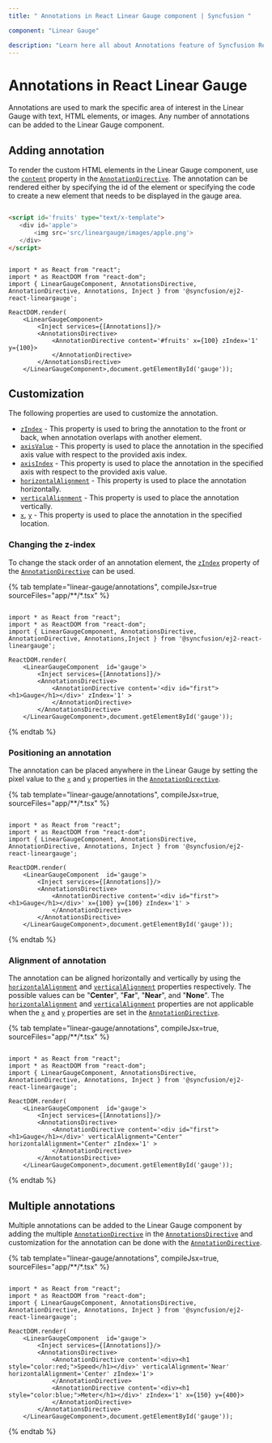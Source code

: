 ```yaml
---
title: " Annotations in React Linear Gauge component | Syncfusion "

component: "Linear Gauge"

description: "Learn here all about Annotations feature of Syncfusion React Linear Gauge component and more."
---
```


# Annotations in React Linear Gauge

<!-- markdownlint-disable MD013 -->

Annotations are used to mark the specific area of interest in the Linear Gauge with text, HTML elements, or images. Any number of annotations can be added to the Linear Gauge component.

## Adding annotation

To render the custom HTML elements in the Linear Gauge component, use the [`content`](../api/linear-gauge/annotation/#content) property in the [`AnnotationDirective`](../api/linear-gauge/annotation). The annotation can be rendered either by specifying the id of the element or specifying the code to create a new element that needs to be displayed in the gauge area.

<!-- markdownlint-disable MD036 -->

 ```html

<script id='fruits' type="text/x-template">
    <div id='apple'>
        <img src='src/lineargauge/images/apple.png'>
    </div>
</script>

```

```tsx

import * as React from "react";
import * as ReactDOM from "react-dom";
import { LinearGaugeComponent, AnnotationsDirective, AnnotationDirective, Annotations, Inject } from '@syncfusion/ej2-react-lineargauge';

ReactDOM.render(
    <LinearGaugeComponent>
        <Inject services={[Annotations]}/>
        <AnnotationsDirective>
            <AnnotationDirective content='#fruits' x={100} zIndex='1' y={100}>
            </AnnotationDirective>
        </AnnotationsDirective>
    </LinearGaugeComponent>,document.getElementById('gauge'));

```

## Customization

The following properties are used to customize the annotation.

* [`zIndex`](../api/linear-gauge/annotation/#zindex) - This property is used to bring the annotation to the front or back, when annotation overlaps with another element.
* [`axisValue`](../api/linear-gauge/annotation/#axisvalue) - This property is used to place the annotation in the specified axis value with respect to the provided axis index.
* [`axisIndex`](../api/linear-gauge/annotation/#axisindex) - This property is used to place the annotation in the specified axis with respect to the provided axis value.
* [`horizontalAlignment`](../api/linear-gauge/annotation#horizontalalignment) - This property is used to place the annotation horizontally.
* [`verticalAlignment`](../api/linear-gauge/annotation#verticalalignment) - This property is used to place the annotation vertically.
* [`x`](../api/linear-gauge/annotation/#x-number), [`y`](../api/linear-gauge/annotation/#y-number) - This property is used to place the annotation in the specified location.

### Changing the z-index

To change the stack order of an annotation element, the [`zIndex`](../api/linear-gauge/annotation/#zindex) property of the [`AnnotationDirective`](../api/linear-gauge/annotation/) can be used.

{% tab template="linear-gauge/annotations", compileJsx=true sourceFiles="app/**/*.tsx" %}

```tsx

import * as React from "react";
import * as ReactDOM from "react-dom";
import { LinearGaugeComponent, AnnotationsDirective, AnnotationDirective, Annotations,Inject } from '@syncfusion/ej2-react-lineargauge';

ReactDOM.render(
    <LinearGaugeComponent  id='gauge'>
        <Inject services={[Annotations]}/>
        <AnnotationsDirective>
            <AnnotationDirective content='<div id="first"><h1>Gauge</h1></div>' zIndex='1' >
            </AnnotationDirective>
        </AnnotationsDirective>
    </LinearGaugeComponent>,document.getElementById('gauge'));

```

{% endtab %}

### Positioning an annotation

The annotation can be placed anywhere in the Linear Gauge by setting the pixel value to the [`x`](../api/linear-gauge/annotation/#x) and [`y`](../api/linear-gauge/annotation/#y) properties in the [`AnnotationDirective`](../api/linear-gauge/annotation/).

{% tab template="linear-gauge/annotations", compileJsx=true, sourceFiles="app/**/*.tsx" %}

```tsx

import * as React from "react";
import * as ReactDOM from "react-dom";
import { LinearGaugeComponent, AnnotationsDirective, AnnotationDirective, Annotations, Inject } from '@syncfusion/ej2-react-lineargauge';

ReactDOM.render(
    <LinearGaugeComponent  id='gauge'>
        <Inject services={[Annotations]}/>
        <AnnotationsDirective>
            <AnnotationDirective content='<div id="first"><h1>Gauge</h1></div>' x={100} y={100} zIndex='1' >
            </AnnotationDirective>
        </AnnotationsDirective>
    </LinearGaugeComponent>,document.getElementById('gauge'));

```

{% endtab %}

<!-- markdownlint-disable MD036 -->

### Alignment of annotation

The annotation can be aligned horizontally and vertically by using the [`horizontalAlignment`](../api/linear-gauge/annotation/#horizontalalignment) and [`verticalAlignment`](../api/linear-gauge/annotation/#verticalalignment) properties respectively. The possible values can be "**Center**", "**Far**", "**Near**", and "**None**". The [`horizontalAlignment`](../api/linear-gauge/annotation/#horizontalalignment) and [`verticalAlignment`](../api/linear-gauge/annotation/#verticalalignment) properties are not applicable when the [`x`](../api/linear-gauge/annotation/#x) and [`y`](../api/linear-gauge/annotation/#y) properties are set in the [`AnnotationDirective`](../api/linear-gauge/annotation/).

{% tab template="linear-gauge/annotations", compileJsx=true, sourceFiles="app/**/*.tsx" %}

```tsx

import * as React from "react";
import * as ReactDOM from "react-dom";
import { LinearGaugeComponent, AnnotationsDirective, AnnotationDirective, Annotations, Inject } from '@syncfusion/ej2-react-lineargauge';

ReactDOM.render(
    <LinearGaugeComponent  id='gauge'>
        <Inject services={[Annotations]}/>
        <AnnotationsDirective>
            <AnnotationDirective content='<div id="first"><h1>Gauge</h1></div>' verticalAlignment="Center" horizontalAlignment="Center" zIndex='1' >
            </AnnotationDirective>
        </AnnotationsDirective>
    </LinearGaugeComponent>,document.getElementById('gauge'));

```

{% endtab %}

## Multiple annotations

Multiple annotations can be added to the Linear Gauge component by adding the multiple [`AnnotationDirective`](../api/linear-gauge/annotation/) in the [`AnnotationsDirective`](../api/linear-gauge/#annotations) and customization for the annotation can be done with the [`AnnotationDirective`](../api/linear-gauge/annotation/).

{% tab template="linear-gauge/annotations", compileJsx=true, sourceFiles="app/**/*.tsx" %}

```tsx

import * as React from "react";
import * as ReactDOM from "react-dom";
import { LinearGaugeComponent, AnnotationsDirective, AnnotationDirective, Annotations, Inject } from '@syncfusion/ej2-react-lineargauge';

ReactDOM.render(
    <LinearGaugeComponent  id='gauge'>
        <Inject services={[Annotations]}/>
        <AnnotationsDirective>
            <AnnotationDirective content='<div><h1 style="color:red;">Speed</h1></div>' verticalAlignment='Near' horizontalAlignment='Center' zIndex='1'>
            </AnnotationDirective>
            <AnnotationDirective content='<div><h1 style="color:blue;">Meter</h1></div>' zIndex='1' x={150} y={400}>
            </AnnotationDirective>
        </AnnotationsDirective>
    </LinearGaugeComponent>,document.getElementById('gauge'));

```

{% endtab %}
